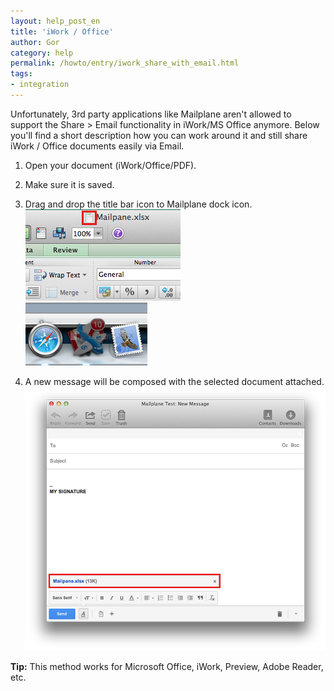 ```yaml
---
layout: help_post_en
title: 'iWork / Office'
author: Gor
category: help
permalink: /howto/entry/iwork_share_with_email.html
tags:
- integration
---
```


Unfortunately, 3rd party applications like Mailplane aren't allowed to support the Share > Email functionality in iWork/MS Office anymore. Below you'll find a short description how you can work around it and still share iWork / Office documents easily via Email.

1. Open your document (iWork/Office/PDF).

2. Make sure it is saved.

3. Drag and drop the title bar icon to Mailplane dock icon.<br/>
	![screen1](/assets/howto/2013-10-17-iwork_share_with_email/screen1.png)<br/>
	![screen2](/assets/howto/2013-10-17-iwork_share_with_email/screen2.png)

4. A new message will be composed with the selected document attached.
	![screen3](/assets/howto/2013-10-17-iwork_share_with_email/screen3.png)

**Tip:** This method works for Microsoft Office, iWork, Preview, Adobe Reader, etc.
